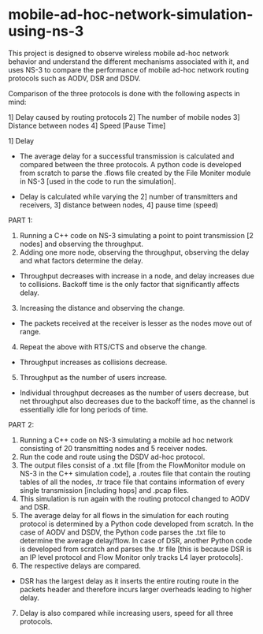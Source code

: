 # mobile-ad-hoc-network-simulation-using-ns-3
This project is designed to observe wireless mobile ad-hoc network behavior and understand the different mechanisms associated with it, and uses NS-3 to compare the performance of mobile ad-hoc network routing protocols such as AODV, DSR and DSDV.

Comparison of the three protocols is done with the following aspects in mind: 

1] Delay caused by routing protocols
2] The number of mobile nodes
3] Distance between nodes
4] Speed [Pause Time]

1] Delay

- The average delay for a successful transmission is calculated and compared between the three protocols. A python code is developed from scratch to parse the .flows file created by the File Moniter module in NS-3 [used in the code to run the simulation].

- Delay is calculated while varying the 2] number of transmitters and receivers, 3] distance between nodes, 4] pause time (speed)

PART 1:
1. Running a C++ code on NS-3 simulating a point to point transmission [2 nodes] and observing the throughput.
2. Adding one more node, observing the throughput, observing the delay and what factors determine the delay.
- Throughput decreases with increase in a node, and delay increases due to collisions. Backoff time is the only factor that significantly affects delay.
3. Increasing the distance and observing the change.
- The packets received at the receiver is lesser as the nodes move out of range.
4. Repeat the above with RTS/CTS and observe the change.
- Throughput increases as collisions decrease.
5. Throughput as the number of users increase.
- Individual throughput decreases as the number of users decrease, but net throughput also decreases due to the backoff time, as the channel is essentially idle for long periods of time.

PART 2:
1. Running a C++ code on NS-3 simulating a mobile ad hoc network consisting of 20 transmitting nodes and 5 receiver nodes.
2. Run the code and route using the DSDV ad-hoc protocol.
3. The output files consist of a .txt file [from the FlowMonitor module on NS-3 in the C++ simulation code], a .routes file that contain the routing tables of all the nodes, .tr trace file that contains information of every single transmission [including hops] and .pcap files.
4. This simulation is run again with the routing protocol changed to AODV and DSR.
5. The average delay for all flows in the simulation for each routing protocol is determined by a Python code developed from scratch. In the case of AODV and DSDV, the Python code parses the .txt file to determine the average delay/flow. In case of DSR, another Python code is developed from scratch and parses the .tr file [this is because DSR is an IP level protocol and Flow Monitor only tracks L4 layer protocols].
6. The respective delays are compared.
- DSR has the largest delay as it inserts the entire routing route in the packets header and therefore incurs larger overheads leading to higher delay.
7. Delay is also compared while increasing users, speed for all three protocols.
